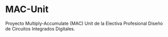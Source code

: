 # MAC-Unit
Proyecto Multiply-Accumulate (MAC) Unit de la Electiva Profesional Diseño de Circuitos Integrados Digitales.

